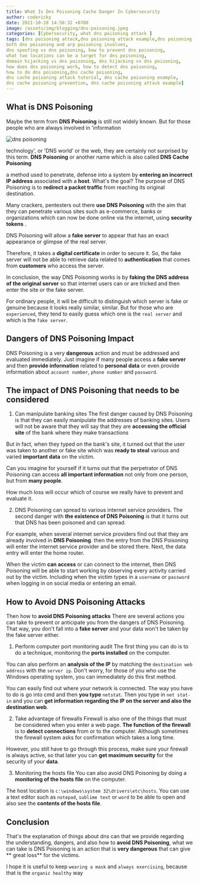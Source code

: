 ```yaml
---
title: What Is Dns Poisoning Cache Danger In Cybersecurity
author: codericky
date: 2021-10-28 14:58:32 +0700
image: /assets/img/blogging/dns-poisoning.jpeg
categories: [Cybersecurity, what dns poisoning attack ]
tags: [dns poisoning attack,dns poisoning attack example,dns poisoning definition,dns poisoning fix,dns poisoning vs dns spoofing, arp spoofing vs dns spoofing,dns poisoning vs domain hijacking, dns poisoning prevention,dns poisoning vs pharming,
both dns poisoning and arp poisoning involves,
dns spoofing vs dns poisoning, how to prevent dns poisoning,
what two locations can be a target for dns poisoning,
domain hijacking vs dns poisoning, dns hijacking vs dns poisoning,
how does dns poisoning work, how to detect dns poisoning,
how to do dns poisoning,dns cache poisoning,
dns cache poisoning attack tutorial, dns cache poisoning example,
dns cache poisoning prevention, dns cache poisoning attack example]
---
```


## What is DNS Poisoning
Maybe the term from **DNS Poisoning** is still not widely known. But for those people who are always involved in 'information 

![dns poisoning](/assets/img/blogging/dns-poisoning.jpeg)

technology', or 'DNS world' or the web, they are certainly not surprised by this term. **DNS Poisoning** or another name which is also called **DNS Cache Poisoning**

a method used to penetrate, defense into a system by **entering an incorrect IP address** associated with a **host**. What's the goal? The purpose of DNS Poisoning is to **redirect a packet traffic** from reaching its original destination.

Many crackers, pentesters out there **use DNS Poisoning** with the aim that they can penetrate various sites such as e-commerce, banks or organizations which can now be done online via the internet, using **security tokens** .

DNS Poisoning will allow a **fake server** to appear that has an exact appearance or glimpse of the real server.

Therefore, it takes a **digital certificate** in order to secure it. So, the fake server will not be able to retrieve data related to **authentication** that comes from **customers** who access the server.

In conclusion, the way DNS Poisoning works is by **faking the DNS address of the original server** so that internet users can or are tricked and then enter the site or the fake server.

For ordinary people, it will be difficult to distinguish which server is fake or genuine because it looks really similar, similar. But for those who are `experienced`, they tend to easily guess which one is the `real server` and which is the `fake server`.

## Dangers of DNS Poisoning Impact
DNS Poisoning is a very **dangerous** action and must be addressed and evaluated immediately. Just imagine if many people access a **fake server** and then **provide information** related to **personal data** or even provide information about `account number`, `phone number` and `password`.
## The impact of DNS Poisoning that needs to be considered

1. Can manipulate banking sites
The first danger caused by DNS Poisoning is that they can easily manipulate the addresses of banking sites. Users will not be aware that they will say that they are **accessing the official site** of the bank where they make transactions

But in fact, when they typed on the bank's site, it turned out that the user was taken to another or fake site which was **ready to steal** various and varied **important data** on the victim.

Can you imagine for yourself if it turns out that the perpetrator of DNS Poisoning can access **all important information** not only from one person, but from **many people**.

How much loss will occur which of course we really have to prevent and evaluate it.

2. DNS Poisoning can spread to various internet service providers. The second danger with **the existence of DNS Poisoning** is that it turns out that DNS has been poisoned and can spread.
   
For example, when several internet service providers find out that they are already involved in **DNS Poisoning**. then the entry from the DNS Poisoning will enter the internet service provider and be stored there. Next, the data entry will enter the home router.

When the victim **can access** or can connect to the internet, then DNS Poisoning will be able to start working by observing every activity carried out by the victim. Including when the victim types in a `username` or `password` when logging in on social media or entering an email.

## How to Avoid DNS Poisoning Attacks

Then how to **avoid DNS Poisoning attacks** There are several actions you can take to prevent or anticipate you from the dangers of DNS Poisoning. That way, you don't fall into a **fake server** and your data won't be taken by the fake server either.

1. Perform computer port monitoring audit
The first thing you can do is to do a technique, monitoring the **ports installed** on the computer.

You can also perform an **analysis of the IP** by matching the `destination web address` with the `server ip`. Don't worry, for those of you who use the Windows operating system, you can immediately do this first method.

You can easily find out where your network is connected. The way you have to do is go into cmd and then **you type** `netstat`. Then you type in `net stat-in` and you can **get information regarding the IP on the server and also the destination web**.

2. Take advantage of firewalls
Firewall is also one of the things that must be considered when you enter a web page. **The function of the firewall** is to **detect connections** from or to the computer. Although sometimes the firewall system asks for confirmation which takes a long time.

However, you still have to go through this process, make sure your firewall is always active, so that later you can **get maximum security** for the security of your **data**.

3. Monitoring the hosts file
You can also avoid DNS Poisoning by doing a **monitoring of the hosts file** on the computer.

The host location is `c:\windows\system 32\drivers\etc\hosts`. You can use a text editor such as `notepad`, `sublime text` or `word` to be able to open and also see the **contents of the hosts file**.

## Conclusion

That's the explanation of things about dns can that we provide regarding the understanding, dangers, and also how to **avoid DNS Poisoning**, what we can take is DNS Poisoning is an action that is **very dangerous** that can give ** great loss** for the victims.

I hope it is useful to keep `wearing a mask` and `always exercising`, because that is the `organic healthy` way